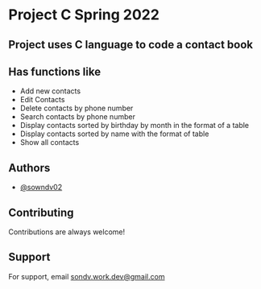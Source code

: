 # Project C Spring 2022

## Project uses C language to code a contact book

## Has functions like
- Add new contacts
- Edit Contacts
- Delete contacts by phone number
- Search contacts by phone number
- Display contacts sorted by birthday by month in the format of a table
- Display contacts sorted by name with the format of table
- Show all contacts

## Authors

- [@sowndv02](https://github.com/sowndv02)

## Contributing

Contributions are always welcome!

## Support

For support, email <sondv.work.dev@gmail.com>

